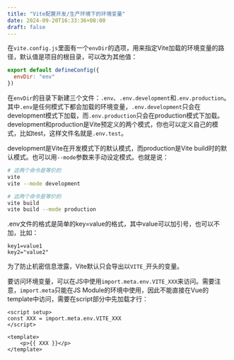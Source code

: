 ```yaml
---
title: "Vite配置开发/生产环境下的环境变量"
date: 2024-09-20T16:33:36+08:00
draft: false
---
```


在`vite.config.js`里面有一个`envDir`的选项，用来指定Vite加载的环境变量的路径，默认值是项目的根目录，可以改为其他值：
```js
export default defineConfig({
  envDir: "env"
})
```

在`envDir`的目录下新建三个文件：`.env`、`.env.development`和`.env.production`。其中`.env`是任何模式下都会加载的环境变量，`.env.development`只会在development模式下加载，而`.env.production`只会在production模式下加载。development和production是Vite预定义的两个模式，你也可以定义自己的模式，比如test，这样文件名就是`.env.test`。

development是Vite在开发模式下的默认模式，而production是Vite build时的默认模式。也可以用`--mode`参数来手动设定模式。也就是说：
```bash
# 这两个命令是等价的
vite
vite --mode development

# 这两个命令是等价的
vite build
vite build --mode production
```

.env文件的格式是简单的key=value的格式，其中value可以加引号，也可以不加，比如：
```
key1=value1
key2="value2"
```

为了防止机密信息泄露，Vite默认只会导出以`VITE_`开头的变量。

要访问环境变量，可以在JS中使用`import.meta.env.VITE_XXX`来访问。需要注意，`import.meta`只能在JS Module的环境中使用，因此不能直接在Vue的template中访问，需要在script部分中先加载才行：
```vue
<script setup>
const XXX = import.meta.env.VITE_XXX
</script>

<template>
    <p>{{ XXX }}</p>
</template>
```

